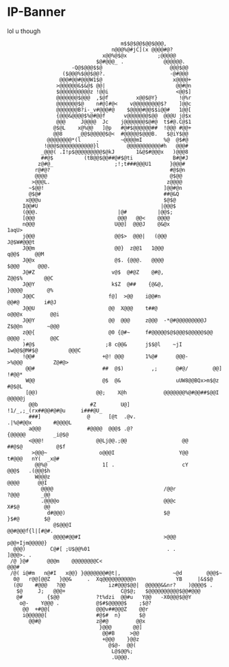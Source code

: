 # IP-Banner
lol u though

                                                                                                   
                                                                                                   
                                         m$$@$@@$@@$@@@,                                           
                                      n@@@%@#jC](x @@@@#@?                                         
                                   x@@%@$@x          ;@@@@@                                        
                                 $@#@@@_ .             @@@@@@.                                     
                         -Q@$@@@$$@                      @@@$@@                                    
                      ($@@@%$@@$@@?.                     -@#@@@                                    
                     @@@#@@#@@@W1$@                       x@@@@+                                   
                    >@@@@@@&$&@$ @@|                       @@#@n                                   
                    $@@@@@@@@@@z !@@i                      <@@$]                                   
                    @@@@@@@$@@@  ,$@f         x@@$@Y}       !@%r                                   
                    @@@@@@@$@    n#@]#@<    v@@@@@@@@@$?    ]@@c                                   
                    @@@@@@@B?i-_v#@@@#@    $@@@@#@@$$i@@#   1@@[                                   
                    {@@@&@@@@$%@#@@f      v@@@@@@@$@@  @@@U j@$x                                   
                    @@@     J@@@@  Jc    j@@@@@@@$@#@  t$#@.C@$1                                   
                   @$@L    x@%@@   ]@p   #@#$@@@@@@##  !@@@ #@@+                                   
                   @@8     _@@$@@@@@$@<  #@@@@@$@@@B.   $@iY$@@                                    
                 @@@@@@@@*(l     .       ~@@@@mI       %@  @$#@                                    
                !@@@$@@@@@@@@@@@}l         @@@@@@@@@@@#h   @@@#                                    
               _@@@( .I!p$@@@@@@@@@$@kJ       1&@$#@@@x   )@@@8                                    
               ##@$          (tB@@$@@##@#$@ti             B#@#J                                    
              z@#@_                    ;!;t###@@@U1      }@@@#                                     
             r@#@?                                       #@$@n                                     
             @@@@                                        @$@@                                      
            >@@@L.                                      z@@@@                                      
           ~$@@!                                       ]@@#@n                                      
           @$@#                                        ##@&Q                                       
          x@@@u                                        $@$@                                        
         I@@#U                                        |@@@$                                        
         (@@@.                          |@#          |@@$;                                         
         [@@@                           @@@   @@<    @@@@                                          
         n@@@                          U@@]  @@@J    @&@x                               1aqU>      
         j@@@                          @@$>  @@@|   (@@@                              J@$W#@@@t    
         J@@m                          @@}  z@@1   1@@@                             q@@$     @@M   
         J@@x                          @$. {@@@.   @@@@                            $@@@      @@@.  
         J@#Z                         v@$  @#@Z    @#@,                          Z@@$%       @@C   
         J@@Y                         k$Z  @##    {@&@,                         }@@@@        @%    
         J@@C                        f@]  >@@    i@@#n                         @@#@        i#@J    
         J@@U                        @@  X@@@    t##@                        o@@@x         @@i     
         J@@Y                        @@  @@@     z@@@  -*@#@@@@@@@@@J       Z$@@n        ~@@@      
         z@@{                        @0 {@#~     f#@@@@@$@$@@@$@@@@@$@@    @@@@ .        @@C       
         )#@$                       ;8 c@@&      j$$@l    ~jI      1w@@$@M#$@          @@@C        
         !@@#                      +@! @@@       1%@#      @@@-       >%@@@          Z@#@>         
          @@#                      ##  @$)         ,;      @#@/        @@]          !#@@*          
          W@@                      @$  @&                  uUW8@@BQx>m$@z          #@$@L           
          [@@)                   @@;    X@h            @@@@@@@%@#@@##$@@I        @@@@@j            
           @@b                 #Z        U@]            !1/_,;_(rx##@@#@#@u     i###@U_            
           ###]               @      [@t  .@v.                      .|%@#@@x       #@@@@L          
           a@@@               #@@@@  @@@$ .@?                          {@@@@@         _i@$@        
           <@@@!                 @@Lj@@.;@@                  @@          ##@$@           @$f       
            >@@@~                 o@@@I                     Y@@           t#@@@   nY(  _x@#        
             @@%@                  1[ .                      cY            @@@$   .(@@@$h          
             W@@@z                                                         @@@@      @@I           
               @@@@                                    /@@r                ?@@@       _@@          
               .@@@@o                                  @@@c                X#$@        @@          
                 d#@@@)                                $@                  }$#@        $@          
                   @$@@@I                                                  @@#@@@f{l|[#@#.         
                   @@@@#@@#I                           >@@@               p@@+Ijm@@@@@}            
      @@@)        C@#[ ;U$@@%01                         . .             ]@@@>. .                   
     /@ }@#      @@@m    @@@@@@@@C<                                    @@@#                        
     /@( i@#m   n@#I   x@@} }@@@@@@@#@t|,                 ~@d        @@@$~                         
      0@   r@@[@@Z   }@@&     .  Xq@@@@@@@@@@n             YB     |&$$@                            
      (@U    #@@@   ?@@              iz#@@@$@@|  @@@@@&&nr?    )@@@@$ .                            
       $@     J;   @@@+                  C@$@;   $@@@@@@@@@@$@@#@@@                                
       @#        {$@@            ?t%dzi  @@#u   Y@@   -X0@@@$@@Y                                   
        o@-    Y@@@ .            @$#$@@@@@$    ;$@?                                                
         @@  +#@@[               @@@v##@@@Z    @@r                                                 
         i@@@@@@[                #@$#  n}      $@                                                  
           @@#@                  z@#@         @@x                                                  
                                  }@@@       @@]                                                   
                                   @@#B     >@@                                                    
                                   +@@@    }@@z                                                    
                                     @$@-  @@(                                                     
                                      L@$@@%;                                                      
                                      .U@@@.       
